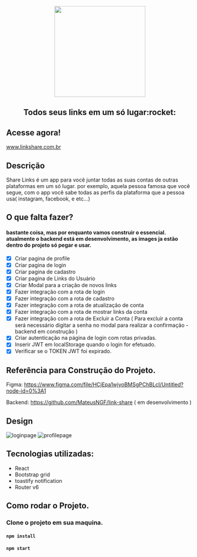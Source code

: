 


<div align="center">
  <img src='https://user-images.githubusercontent.com/62079236/154413375-22217e34-77ef-4fd1-a018-fb59bfd66262.png' width="245px" />
</div>
  
<div align="center">
  <h2>Todos seus links em um só lugar:rocket:</h2>
</div>

## Acesse agora!

www.linkshare.com.br

## Descrição

Share Links é um app para você juntar todas as suas contas de outras plataformas em um só lugar.
por exemplo, aquela pessoa famosa que você segue, com o app você sabe todas as perfis da plataforma que a pessoa usa( instagram, facebook, e etc...)  

## O que falta fazer?

#### bastante coisa, mas por enquanto vamos construir o essencial. atualmente o backend está em desenvolvimento, as images ja estão dentro do projeto só pegar e usar.

- [x] Criar pagina de profile
- [x] Criar pagina de login
- [x] Criar pagina de cadastro
- [X] Criar pagina de Links do Usuário
- [x] Criar Modal para a criação de novos links
- [X] Fazer integração com a rota de login
- [X] Fazer integração com a rota de cadastro
- [x] Fazer integração com a rota de atualização de conta
- [x] Fazer integração com a rota de mostrar links da conta 
- [x] Fazer integração com a rota de Excluir a Conta ( Para excluir a conta será necessário digitar a senha no modal para realizar a confirmação - backend em construção )
- [x] Criar autenticação na página de login com rotas privadas.
- [x] Inserir JWT em localStorage quando o login for efetuado.
- [x] Verificar se o TOKEN JWT foi expirado.

## Referência para Construção do Projeto.

Figma:
https://www.figma.com/file/HCjEpa1wjyoBMSgPChBLcI/Untitled?node-id=0%3A1

Backend:
https://github.com/MateusNGF/link-share ( em desenvolvimento ) 

## Design
![loginpage](https://user-images.githubusercontent.com/62079236/154414366-c16c427e-b186-4e65-b527-6fbfe26e26f7.png)
![profilepage](https://user-images.githubusercontent.com/62079236/154414601-84059252-c7e9-4773-95ee-1ae6da995b91.png)






## Tecnologias utilizadas:

- React 
- Bootstrap grid
- toastify notification
- Router v6


## Como rodar o Projeto.

### Clone o projeto em sua maquina.

####  `npm install`

#### `npm start`



